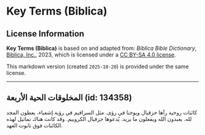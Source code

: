 # Key Terms (Biblica)

## License Information

**Key Terms (Biblica)** is based on and adapted from: _Biblica Bible Dictionary_, [Biblica, Inc.](https://www.biblica.com/), 2023, which is licensed under a [CC BY-SA 4.0 license](https://creativecommons.org/licenses/by-sa/4.0/legalcode.en).

This markdown version (created `2025-10-20`) is provided under the same license.



--------------------------------

## المخلوقات الحية الأربعة (id: 134358)

كائنات روحية رآها حزقيال ويوحنا في رؤى. مثل السرافيم في رؤية إشعياء، يعطون المجد لله. يعبدون الله ويفعلون ما يريد. يُدعوها حزقيال الكروبيم. وقد كانت هناك تماثيل لهذه الكائنات فوق تابوت العهد.


